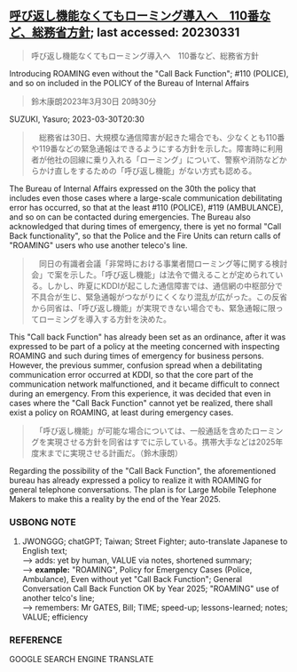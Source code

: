 ## [呼び返し機能なくてもローミング導入へ　110番など、総務省方針](https://www.asahi.com/articles/ASR3Z5VXMR3ZULFA01S.html?iref=comtop_Tech_science_04); last accessed: 20230331

> 呼び返し機能なくてもローミング導入へ　110番など、総務省方針

Introducing ROAMING even without the "Call Back Function"; #110 (POLICE), and so on included in the POLICY of the Bureau of Internal Affairs 

> 鈴木康朗2023年3月30日 20時30分

SUZUKI, Yasuro; 2023-03-30T20:30

>　総務省は30日、大規模な通信障害が起きた場合でも、少なくとも110番や119番などの緊急通報はできるようにする方針を示した。障害時に利用者が他社の回線に乗り入れる「ローミング」について、警察や消防などからかけ直しをするための「呼び返し機能」がない方式も認める。

The Bureau of Internal Affairs expressed on the 30th the policy that includes even those cases where a large-scale communication debilitating error has occurred, so that at the least #110 (POLICE), #119 (AMBULANCE), and so on can be contacted during emergencies. The Bureau also acknowledged that during times of emergency, there is yet no formal "Call Back functionality", so that the Police and the Fire Units can return calls of "ROAMING" users who use another teleco's line.

>　同日の有識者会議「非常時における事業者間ローミング等に関する検討会」で案を示した。「呼び返し機能」は法令で備えることが定められている。しかし、昨夏にKDDIが起こした通信障害では、通信網の中枢部分で不具合が生じ、緊急通報がつながりにくくなり混乱が広がった。この反省から同省は、「呼び返し機能」が実現できない場合でも、緊急通報に限ってローミングを導入する方針を決めた。

This "Call back Function" has already been set as an ordinance, after it was expressed to be part of a policy at the meeting concerned with inspecting ROAMING and such during times of emergency for business persons. However, the previous summer, confusion spread when a debilitating communication error occurred at KDDI, so that the core part of the communication network malfunctioned, and it became difficult to connect during an emergency. From this experience, it was decided that even in cases where the "Call Back Function" cannot yet be realized, there shall exist a policy on ROAMING, at least during emergency cases.

>　「呼び返し機能」が可能な場合については、一般通話を含めたローミングを実現させる方針を同省はすでに示している。携帯大手などは2025年度末までに実現させる計画だ。（鈴木康朗）

Regarding the possibility of the "Call Back Function", the aforementioned bureau has already expressed a policy to realize it with ROAMING for general telephone conversations. The plan is for Large Mobile Telephone Makers to make this a reality by the end of the Year 2025.

### USBONG NOTE

1) JWONGGG; chatGPT; Taiwan; Street Fighter; auto-translate Japanese to English text;<br/>
--> adds: yet by human, VALUE via notes, shortened summary;<br/>
--> <b>example:</b> "ROAMING", Policy for Emergency Cases (Police, Ambulance), Even without yet "Call Back Function"; General Conversation Call Back Function OK by Year 2025; "ROAMING" use of another telco's line;<br/>
--> remembers: Mr GATES, Bill; TIME; speed-up; lessons-learned; notes; VALUE; efficiency 

### REFERENCE

GOOGLE SEARCH ENGINE TRANSLATE
